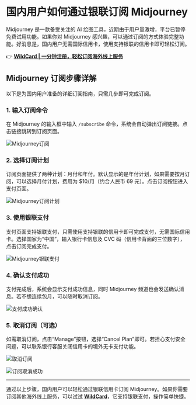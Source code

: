 # 国内用户如何通过银联订阅 Midjourney

Midjourney 是一款备受关注的 AI 绘图工具，近期由于用户量激增，平台已暂停免费试用功能。如果你对 Midjourney 感兴趣，可以通过订阅的方式体验完整功能。好消息是，国内用户无需国际信用卡，使用支持银联的信用卡即可轻松订阅。

👉 **[WildCard | 一分钟注册，轻松订阅海外线上服务](https://bbtdd.com/WildCard)**

## Midjourney 订阅步骤详解

以下是为国内用户准备的详细订阅指南，只需几步即可完成订阅。

### 1. 输入订阅命令
在 Midjourney 的输入框中输入 `/subscribe` 命令，系统会自动弹出订阅链接。点击链接跳转到订阅页面。

![Midjourney订阅](https://bbtdd.com/img/558660858146.webp)

### 2. 选择订阅计划
订阅页面提供了两种计划：月付和年付。默认显示的是年付计划，如果需要按月订阅，可以选择月付计划，费用为 $10/月（约合人民币 69 元）。点击订阅按钮进入支付页面。

![Midjourney订阅计划](https://bbtdd.com/img/869431104038793.webp)

### 3. 使用银联支付
支付页面支持银联支付，只需使用支持银联的信用卡即可完成支付，无需国际信用卡。选择国家为“中国”，输入银行卡信息及 CVC 码（信用卡背面的三位数字），点击订阅完成支付。

![Midjourney银联支付](https://bbtdd.com/img/9509380454.webp)

### 4. 确认支付成功
支付完成后，系统会显示支付成功信息，同时 Midjourney 频道也会发送确认消息。若不想连续包月，可以随时取消订阅。

![支付成功确认](https://bbtdd.com/img/618368155404073.webp)

### 5. 取消订阅（可选）
如需取消订阅，点击“Manage”按钮，选择“Cancel Plan”即可。若担心支付安全问题，可以联系银行客服关闭信用卡的境外无卡支付功能。

![取消订阅](https://bbtdd.com/img/06765412443.webp)

![订阅取消成功](https://bbtdd.com/img/8056595835691240.webp)

---

通过以上步骤，国内用户可以轻松通过银联信用卡订阅 Midjourney。如果你需要订阅其他海外线上服务，可以试试 **[WildCard](https://bbtdd.com/WildCard)**，它支持银联支付，操作简单快捷。